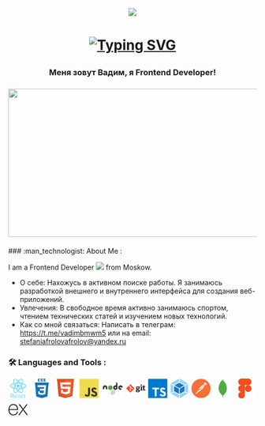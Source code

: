 <div id="header" align="center">
  <img src="https://media2.giphy.com/media/v1.Y2lkPTc5MGI3NjExMG1wcTViOGVkOHF5amJuNjRndzV1cTRnZnc0cm04c2RleGdxM2VsMiZlcD12MV9pbnRlcm5hbF9naWZfYnlfaWQmY3Q9cw/YRTTEUGIrOWyqkXjb8/giphy.webp" width="370"/>
</div>


<h1 align="center">

<!--[![Typing SVG](https://readme-typing-svg.demolab.com?font=Fira+Code&pause=1000&color=14D238&background=3E23FF00&width=435&lines=%D0%9F%D1%80%D0%B8%D0%B2%D0%B5%D1%82%D1%81%D1%82%D0%B2%D1%83%D1%8E+%D0%92%D1%81%D0%B5%D1%85+%D0%B2+%D1%81%D0%B2%D0%BE%D0%B5%D0%BC+%D1%80%D0%B5%D0%BF%D0%BE%D0%B7%D0%B8%D1%82%D0%BE%D1%80%D0%B8%D0%B8;%D0%AF+Frontend-Developer)](https://git.io/typing-svg)-->
<a href="https://git.io/typing-svg"><img src="https://readme-typing-svg.demolab.com?font=Fira+Code&pause=1000&color=14D238&background=3E23FF00&width=435&lines=%D0%9F%D1%80%D0%B8%D0%B2%D0%B5%D1%82%D1%81%D1%82%D0%B2%D1%83%D1%8E+%D0%92%D1%81%D0%B5%D1%85+%D0%B2+%D1%81%D0%B2%D0%BE%D0%B5%D0%BC+%D1%80%D0%B5%D0%BF%D0%BE%D0%B7%D0%B8%D1%82%D0%BE%D1%80%D0%B8%D0%B8;%D0%AF+Frontend-Developer" alt="Typing SVG" /></a>

<!--<img src="https://github.com/blackcater/blackcater/raw/main/images/Hi.gif" height="32"/></h1>-->

<h3 align="center">Меня зовут Вадим, я Frontend Developer!</h3>

<h3 align="center">
<div align="center">
  <img src="https://media.giphy.com/media/dWesBcTLavkZuG35MI/giphy.gif" width="600" height="300"/>
</div>
</h3>
### :man_technologist: About Me :

I am a Frontend Developer <img src="https://media.giphy.com/media/WUlplcMpOCEmTGBtBW/giphy.gif" width="30"> from Moskow.

- О себе: Нахожусь в активном поиске работы. Я занимаюсь разработкой внешнего и внутреннего интерфейса для создания веб-приложений.
- Увлечения: В свободное время активно занимаюсь спортом, чтением технических статей и изучением новых технологий.
- Как со мной связаться: Написать в телеграм: https://t.me/vadimbmwm5 или на email: stefaniafrolovafrolov@yandex.ru

### :hammer_and_wrench: Languages and Tools :

<div>
  <img src="https://github.com/devicons/devicon/blob/master/icons/react/react-original-wordmark.svg" title="React" alt="React" width="40" height="40"/>&nbsp;
  <img src="https://github.com/devicons/devicon/blob/master/icons/css3/css3-plain-wordmark.svg"  title="CSS3" alt="CSS" width="40" height="40"/>&nbsp;
  <img src="https://github.com/devicons/devicon/blob/master/icons/html5/html5-original.svg" title="HTML5" alt="HTML" width="40" height="40"/>&nbsp;
  <img src="https://github.com/devicons/devicon/blob/master/icons/javascript/javascript-original.svg" title="JavaScript" alt="JavaScript" width="40" height="40"/>&nbsp;
  <img src="https://github.com/devicons/devicon/blob/master/icons/nodejs/nodejs-original-wordmark.svg" title="NodeJS" alt="NodeJS" width="40" height="40"/>&nbsp;
  <img src="https://github.com/devicons/devicon/blob/master/icons/git/git-original-wordmark.svg" title="Git" **alt="Git" width="40" height="40"/>
  <img src="https://github.com/devicons/devicon/blob/ca28c779441053191ff11710fe24a9e6c23690d6/icons/typescript/typescript-plain.svg?plain=1" title="Git" **alt="Git" width="40" height="40"/>
  <img src="https://github.com/devicons/devicon/blob/ca28c779441053191ff11710fe24a9e6c23690d6/icons/webpack/webpack-original.svg?plain=1" title="Git" **alt="Git" width="40" height="40"/>
  <img src="https://github.com/devicons/devicon/blob/ca28c779441053191ff11710fe24a9e6c23690d6/icons/postman/postman-plain.svg?plain=1" title="Git" **alt="Git" width="40" height="40"/>
  <img src="https://github.com/devicons/devicon/blob/ca28c779441053191ff11710fe24a9e6c23690d6/icons/mongodb/mongodb-plain.svg?plain=1" title="Git" **alt="Git" width="40" height="40"/>
  <img src="https://github.com/devicons/devicon/blob/ca28c779441053191ff11710fe24a9e6c23690d6/icons/figma/figma-plain.svg?plain=1" title="Git" **alt="Git" width="40" height="40"/>
   <img src="https://github.com/devicons/devicon/blob/ca28c779441053191ff11710fe24a9e6c23690d6/icons/express/express-original.svg?plain=1" title="Git" **alt="Git" width="40" height="40"/>
</div>

<!--
**stefaniafrolovafrolov/stefaniafrolovafrolov** is a ✨ _special_ ✨ repository because its `README.md` (this file) appears on your GitHub profile.

Here are some ideas to get you started:

- 🔭 I’m currently working on ...
- 🌱 I’m currently learning ...
- 👯 I’m looking to collaborate on ...
- 🤔 I’m looking for help with ...
- 💬 Ask me about ...
- 📫 How to reach me: ...
- 😄 Pronouns: ...
- ⚡ Fun fact: ...
-->
